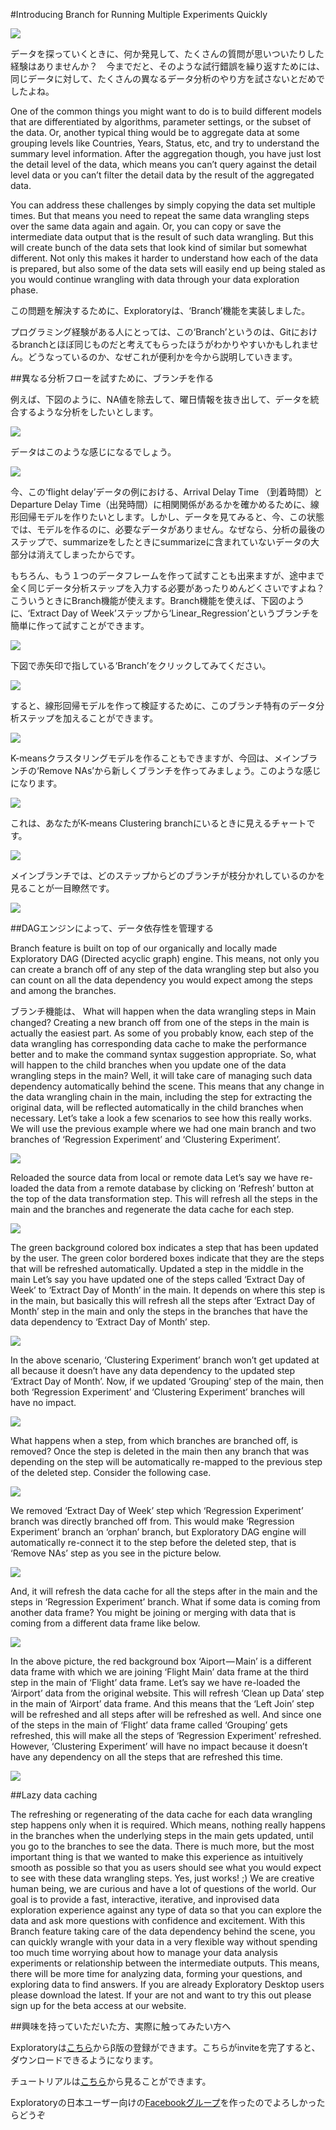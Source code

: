 #Introducing Branch for Running Multiple Experiments Quickly

![](images/branch-tutorial.png)

データを探っていくときに、何か発見して、たくさんの質問が思いついたりした経験はありませんか？　今までだと、そのような試行錯誤を繰り返すためには、同じデータに対して、たくさんの異なるデータ分析のやり方を試さないとだめでしたよね。

One of the common things you might want to do is to build different models that are differentiated by algorithms, parameter settings, or the subset of the data. Or, another typical thing would be to aggregate data at some grouping levels like Countries, Years, Status, etc, and try to understand the summary level information. After the aggregation though, you have just lost the detail level of the data, which means you can’t query against the detail level data or you can’t filter the detail data by the result of the aggregated data.


You can address these challenges by simply copying the data set multiple times. But that means you need to repeat the same data wrangling steps over the same data again and again. Or, you can copy or save the intermediate data output that is the result of such data wrangling. But this will create bunch of the data sets that look kind of similar but somewhat different. Not only this makes it harder to understand how each of the data is prepared, but also some of the data sets will easily end up being staled as you would continue wrangling with data through your data exploration phase.


この問題を解決するために、Exploratoryは、‘Branch’機能を実装しました。

プログラミング経験がある人にとっては、この‘Branch’というのは、Gitにおけるbranchとほぼ同じものだと考えてもらったほうがわかりやすいかもしれません。どうなっているのか、なぜこれが便利かを今から説明していきます。

##異なる分析フローを試すために、ブランチを作る

例えば、下図のように、NA値を除去して、曜日情報を抜き出して、データを統合するような分析をしたいとします。

![](images/to_run_multiple_experiments.png)

データはこのような感じになるでしょう。

![](images/to_run_multiple_experiments2.png)

今、この‘flight delay’データの例における、Arrival Delay Time （到着時間）とDeparture Delay Time（出発時間）に相関関係があるかを確かめるために、線形回帰モデルを作りたいとします。しかし、データを見てみると、今、この状態では、モデルを作るのに、必要なデータがありません。なぜなら、分析の最後のステップで、summarizeをしたときにsummarizeに含まれていないデータの大部分は消えてしまったからです。

もちろん、もう１つのデータフレームを作って試すことも出来ますが、途中まで全く同じデータ分析ステップを入力する必要があったりめんどくさいですよね？こういうときにBranch機能が使えます。Branch機能を使えば、下図のように、‘Extract Day of Week’ステップから‘Linear_Regression’というブランチを簡単に作って試すことができます。

![](images/branch_Linear_Regression.png)

下図で赤矢印で指している‘Branch’をクリックしてみてください。

![](images/branch_Linear_Regression2.png)

すると、線形回帰モデルを作って検証するために、このブランチ特有のデータ分析ステップを加えることができます。

![](images/branch_Linear_Regression3.png)

K-meansクラスタリングモデルを作ることもできますが、今回は、メインブランチの‘Remove NAs’から新しくブランチを作ってみましょう。このような感じになります。

![](images/branching_off_from_Remove.png)

これは、あなたがK-means Clustering branchにいるときに見えるチャートです。

![](images/K-means_Clustering_branch.png)

メインブランチでは、どのステップからどのブランチが枝分かれしているのかを見ることが一目瞭然です。

![](images/main_branch.png)

##DAGエンジンによって、データ依存性を管理する

Branch feature is built on top of our organically and locally made Exploratory DAG (Directed acyclic graph) engine. This means, not only you can create a branch off of any step of the data wrangling step but also you can count on all the data dependency you would expect among the steps and among the branches.

ブランチ機能は、
What will happen when the data wrangling steps in Main changed?
Creating a new branch off from one of the steps in the main is actually the easiest part. As some of you probably know, each step of the data wrangling has corresponding data cache to make the performance better and to make the command syntax suggestion appropriate. So, what will happen to the child branches when you update one of the data wrangling steps in the main? Well, it will take care of managing such data dependency automatically behind the scene. This means that any change in the data wrangling chain in the main, including the step for extracting the original data, will be reflected automatically in the child branches when necessary.
Let’s take a look a few scenarios to see how this really works. We will use the previous example where we had one main branch and two branches of ‘Regression Experiment’ and ‘Clustering Experiment’.

![](images/note-publish.png)

Reloaded the source data from local or remote data
Let’s say we have re-loaded the data from a remote database by clicking on ‘Refresh’ button at the top of the data transformation step. This will refresh all the steps in the main and the branches and regenerate the data cache for each step.

![](images/note-publish.png)

The green background colored box indicates a step that has been updated by the user. The green color bordered boxes indicate that they are the steps that will be refreshed automatically.
Updated a step in the middle in the main
Let’s say you have updated one of the steps called ‘Extract Day of Week’ to ‘Extract Day of Month’ in the main. It depends on where this step is in the main, but basically this will refresh all the steps after ‘Extract Day of Month’ step in the main and only the steps in the branches that have the data dependency to ‘Extract Day of Month’ step.

![](images/note-publish.png)

In the above scenario, ‘Clustering Experiment’ branch won’t get updated at all because it doesn’t have any data dependency to the updated step ‘Extract Day of Month’.
Now, if we updated ‘Grouping’ step of the main, then both ‘Regression Experiment’ and ‘Clustering Experiment’ branches will have no impact.

![](images/note-publish.png)

What happens when a step, from which branches are branched off, is removed?
Once the step is deleted in the main then any branch that was depending on the step will be automatically re-mapped to the previous step of the deleted step. Consider the following case.

![](images/note-publish.png)

We removed ‘Extract Day of Week’ step which ‘Regression Experiment’ branch was directly branched off from. This would make ‘Regression Experiment’ branch an ‘orphan’ branch, but Exploratory DAG engine will automatically re-connect it to the step before the deleted step, that is ‘Remove NAs’ step as you see in the picture below.

![](images/note-publish.png)

And, it will refresh the data cache for all the steps after in the main and the steps in ‘Regression Experiment’ branch.
What if some data is coming from another data frame?
You might be joining or merging with data that is coming from a different data frame like below.

![](images/note-publish.png)

In the above picture, the red background box ‘Aiport — Main’ is a different data frame with which we are joining ‘Flight Main’ data frame at the third step in the main of ‘Flight’ data frame.
Let’s say we have re-loaded the ‘Airport’ data from the original website. This will refresh ‘Clean up Data’ step in the main of ‘Airport’ data frame. And this means that the ‘Left Join’ step will be refreshed and all steps after will be refreshed as well. And since one of the steps in the main of ‘Flight’ data frame called ‘Grouping’ gets refreshed, this will make all the steps of ‘Regression Experiment’ refreshed. However, ‘Clustering Experiment’ will have no impact because it doesn’t have any dependency on all the steps that are refreshed this time.

![](images/note-publish.png)

##Lazy data caching

The refreshing or regenerating of the data cache for each data wrangling step happens only when it is required. Which means, nothing really happens in the branches when the underlying steps in the main gets updated, until you go to the branches to see the data.
There is much more, but the most important thing is that we wanted to make this experience as intuitively smooth as possible so that you as users should see what you would expect to see with these data wrangling steps. Yes, just works! ;)
We are creative human being, we are curious and have a lot of questions of the world. Our goal is to provide a fast, interactive, iterative, and inprovised data exploration experience against any type of data so that you can explore the data and ask more questions with confidence and excitement.
With this Branch feature taking care of the data dependency behind the scene, you can quickly wrangle with your data in a very flexible way without spending too much time worrying about how to manage your data analysis experiments or relationship between the intermediate outputs. This means, there will be more time for analyzing data, forming your questions, and exploring data to find answers.
If you are already Exploratory Desktop users please download the latest. If your are not and want to try this out please sign up for the beta access at our website.

##興味を持っていただいた方、実際に触ってみたい方へ

Exploratoryは[こちら](https://exploratory.io/
)からβ版の登録ができます。こちらがinviteを完了すると、ダウンロードできるようになります。

チュートリアルは[こちら](http://docs.exploratory.io/tutorials/intro.html
)から見ることができます。

Exploratoryの日本ユーザー向けの[Facebookグループ](https://www.facebook.com/groups/1087437647994959/members/
)を作ったのでよろしかったらどうぞ